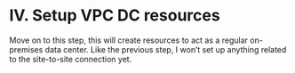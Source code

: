 # IV. Setup VPC DC resources


Move on to this step, this will create resources to act as a regular on-premises data center. Like the previous step, I won’t set up anything related to the site-to-site connection yet.

